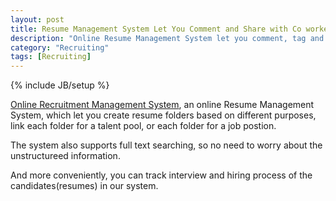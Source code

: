 ```yaml
---
layout: post
title: Resume Management System Let You Comment and Share with Co workers
description: "Online Resume Management System let you comment, tag and collaborate with co-workers"
category: "Recruiting"
tags: [Recruiting]
---
```

{% include JB/setup %}

[Online Recruitment Management System](http://www.talentlists.com), an online Resume Management System, which let you
create resume folders based on different purposes, link each folder for a talent pool, or each folder for a job postion.

The system also supports full text searching, so no need to worry about the unstructureed information.

And more conveniently, you can track interview and hiring process of the candidates(resumes) in our system.